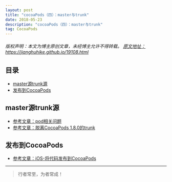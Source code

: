 ```yaml
---
layout: post
title: "cocoaPods（四）：master与trunk"
date: 2018-05-23 
description: "cocoaPods（四）：master与trunk"
tag: CocoaPods
--- 
```


<h6>
  版权声明：本文为博主原创文章，未经博主允许不得转载。
  <a target="_blank" href="https://jianghuhike.github.io/19108.html">
  原文地址：https://jianghuhike.github.io/19108.html 
  </a>
</h6>



## 目录
* [master源trunk源](#content1)
* [发布到CocoaPods](#content2)

<!-- ************************************************ -->
## <a id="content2"></a> master源trunk源


- [参考文章：pod相关问题](https://www.jianshu.com/p/3a67446656c8)
- [参考文章：脱离CocoaPods 1.8.0的trunk](https://zhaoxin.pro/15695124897584.html)


<!-- ************************************************ -->
## <a id="content2"></a> 发布到CocoaPods

- [参考文章：iOS-将代码发布到CocoaPods](https://www.jianshu.com/p/2e7661bf3318)           





----------
>  行者常至，为者常成！



